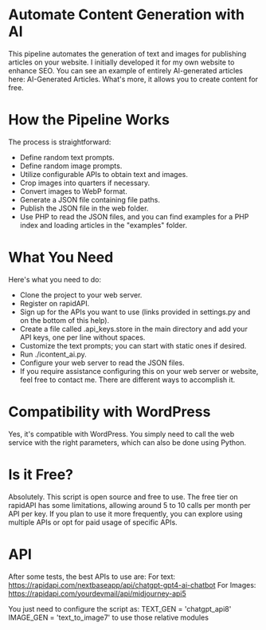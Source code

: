 <!-- Version 0.0 alfa -->
<!-- Developed by Daniele Rugginenti -->

# Automate Content Generation with AI
This pipeline automates the generation of text and images for publishing articles on your website. I initially developed it for my own website to enhance SEO. You can see an example of entirely AI-generated articles here: AI-Generated Articles. What's more, it allows you to create content for free.

# How the Pipeline Works
The process is straightforward:

- Define random text prompts.
- Define random image prompts.
- Utilize configurable APIs to obtain text and images.
- Crop images into quarters if necessary.
- Convert images to WebP format.
- Generate a JSON file containing file paths.
- Publish the JSON file in the web folder.
- Use PHP to read the JSON files, and you can find examples for a PHP index and loading articles in the "examples" folder.

# What You Need
Here's what you need to do:

- Clone the project to your web server.
- Register on rapidAPI.
- Sign up for the APIs you want to use (links provided in settings.py and on the bottom of this help).
- Create a file called .api_keys.store in the main directory and add your API keys, one per line without spaces.
- Customize the text prompts; you can start with static ones if desired.
- Run ./icontent_ai.py.
- Configure your web server to read the JSON files.
- If you require assistance configuring this on your web server or website, feel free to contact me. There are different ways to accomplish it.

# Compatibility with WordPress
Yes, it's compatible with WordPress. You simply need to call the web service with the right parameters, which can also be done using Python.

# Is it Free?
Absolutely. This script is open source and free to use. 
The free tier on rapidAPI has some limitations, allowing around 5 to 10 calls per month per API per key. 
If you plan to use it more frequently, you can explore using multiple APIs or opt for paid usage of specific APIs.

# API
After some tests, the best APIs to use are:
For text: https://rapidapi.com/nextbaseapp/api/chatgpt-gpt4-ai-chatbot
For Images: https://rapidapi.com/yourdevmail/api/midjourney-api5

You just need to configure the script as:
TEXT_GEN = 'chatgpt_api8'
IMAGE_GEN = 'text_to_image7'
to use those relative modules

